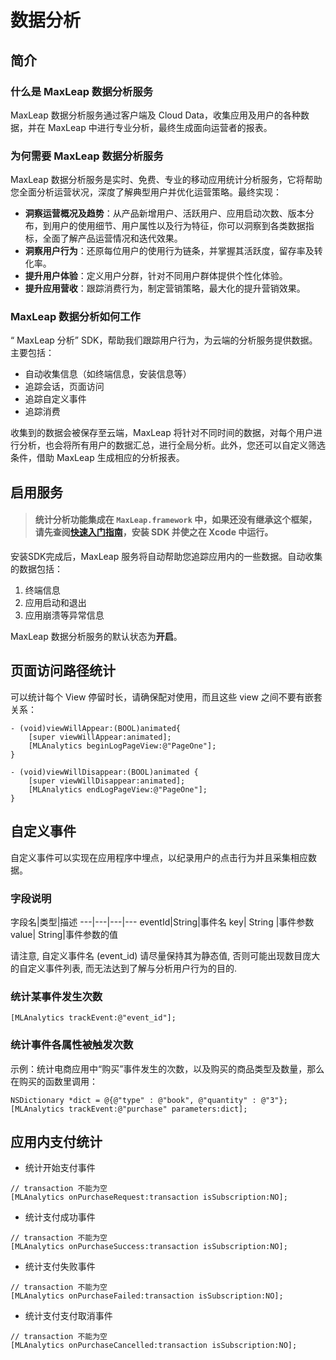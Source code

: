 
# 数据分析

## 简介
### 什么是 MaxLeap 数据分析服务
 MaxLeap 数据分析服务通过客户端及 Cloud Data，收集应用及用户的各种数据，并在 MaxLeap 中进行专业分析，最终生成面向运营者的报表。

### 为何需要 MaxLeap 数据分析服务
 MaxLeap 数据分析服务是实时、免费、专业的移动应用统计分析服务，它将帮助您全面分析运营状况，深度了解典型用户并优化运营策略。最终实现：

* **洞察运营概况及趋势**：从产品新增用户、活跃用户、应用启动次数、版本分布，到用户的使用细节、用户属性以及行为特征，你可以洞察到各类数据指标，全面了解产品运营情况和迭代效果。
* **洞察用户行为**：还原每位用户的使用行为链条，并掌握其活跃度，留存率及转化率。
* **提升用户体验**：定义用户分群，针对不同用户群体提供个性化体验。
* **提升应用营收**：跟踪消费行为，制定营销策略，最大化的提升营销效果。


###  MaxLeap 数据分析如何工作
“ MaxLeap 分析” SDK，帮助我们跟踪用户行为，为云端的分析服务提供数据。主要包括：

*  自动收集信息（如终端信息，安装信息等）
*  追踪会话，页面访问
*  追踪自定义事件
*  追踪消费

收集到的数据会被保存至云端，MaxLeap 将针对不同时间的数据，对每个用户进行分析，也会将所有用户的数据汇总，进行全局分析。此外，您还可以自定义筛选条件，借助 MaxLeap  生成相应的分析报表。

## 启用服务

> #### 统计分析功能集成在 `MaxLeap.framework` 中，如果还没有继承这个框架，请先查阅[快速入门指南](ML_DOCS_LINK_PLACEHOLDER_SDK_QUICKSTART_IOS)，安装 SDK 并使之在 Xcode 中运行。

安装SDK完成后，MaxLeap 服务将自动帮助您追踪应用内的一些数据。自动收集的数据包括：

1.	终端信息
2.	应用启动和退出
3.	应用崩溃等异常信息

MaxLeap 数据分析服务的默认状态为**开启**。

## 页面访问路径统计

可以统计每个 View 停留时长，请确保配对使用，而且这些 view 之间不要有嵌套关系：

```objective_c
- (void)viewWillAppear:(BOOL)animated{
    [super viewWillAppear:animated];
    [MLAnalytics beginLogPageView:@"PageOne"];
}
 
- (void)viewWillDisappear:(BOOL)animated {
    [super viewWillDisappear:animated];
    [MLAnalytics endLogPageView:@"PageOne"];
}
```
 
## 自定义事件

自定义事件可以实现在应用程序中埋点，以纪录用户的点击行为并且采集相应数据。

### 字段说明

字段名|类型|描述
---|---|---|---
eventId|String|事件名
key| String |事件参数
value| String|事件参数的值

请注意, 自定义事件名 (event_id) 请尽量保持其为静态值, 否则可能出现数目庞大的自定义事件列表, 而无法达到了解与分析用户行为的目的.
 
### 统计某事件发生次数

```
[MLAnalytics trackEvent:@"event_id"];
```

### 统计事件各属性被触发次数

示例：统计电商应用中“购买”事件发生的次数，以及购买的商品类型及数量，那么在购买的函数里调用：

```objective_c
NSDictionary *dict = @{@"type" : @"book", @"quantity" : @"3"};
[MLAnalytics trackEvent:@"purchase" parameters:dict];
```

## 应用内支付统计

- 统计开始支付事件

```
// transaction 不能为空
[MLAnalytics onPurchaseRequest:transaction isSubscription:NO];
```

- 统计支付成功事件

```
// transaction 不能为空
[MLAnalytics onPurchaseSuccess:transaction isSubscription:NO];
```

- 统计支付失败事件

```
// transaction 不能为空
[MLAnalytics onPurchaseFailed:transaction isSubscription:NO];
```

- 统计支付支付取消事件

```
// transaction 不能为空
[MLAnalytics onPurchaseCancelled:transaction isSubscription:NO];
```

<!--
## 游戏统计

### 跟踪玩家充值

**【用途和用法】**

跟踪玩家充值现金而获得虚拟币的行为，充入的现金将反映至游戏收入中。

充值过程可以跟踪四个状态：1、发出有效的充值请求；2、确认某次充值请求已完成充值；3、充值失败；4、充值被用户取消。

您可在玩家发起充值请求时（例如玩家选择了某个充值包，进入支付流程那一刻）调用 `onChargeRequest`，并传入该笔交易的唯一订单ID和详细信息；在确认玩家支付成功时调用`onChargeSuccess`；在玩家支付失败时调用 `onChargeFailed`；在玩家取消支付时调用 `onChargeCancelled`。所有状态均需要传入订单ID。

**注意：**

1、orderID是标识交易的关键，每一次的充值请求都需要是不同的orderID，否则会被认为重复数据而丢弃，造成收入数据偏差的情况。

2、orderID由您自己构造和管理，可以使用类似 userID+时间戳+随机数 的方式来自己定义orderID，来保障其唯一性。

3、收入数据以调用了onChargeSuccess为准，Success调用时的orderID要与Request中orderID对应，才可追溯到交易内容，有效计量。 Request必须调用，且需要早于Success，否则可能影响收入数据的金额计数。


**【接口说明：（MLGAVirtualCurrency类）】**
 
```
//充值请求
+ (void)onChargeRequest:(SKPaymentTransaction *)transaction 
				   orderId:(NSString *)orderId
		   currencyAmount:(double)currencyAmount 
		     currencyType:(NSString *)currencyType
   virtualCurrencyAmount:(double)virtualCurrencyAmount
   				 paySource:(NSString *)paySource;

//充值成功
+ (void)onChargeSuccess:(SKPaymentTransaction *)transaction orderId:(NSString *)orderId;

// 充值失败
+ (void)onChargeFailed:(SKPaymentTransaction *)transaction orderId:(NSString *)orderId;

// 充值取消
+ (void)onChargeCancelled:(SKPaymentTransaction *)transaction orderId:(NSString *)orderId;
```

**参数说明：**

参数  |类型  |	描述
------------|------|-------
transaction | SKPaymentTransaction | 用来进行支付的对象，不能为空
orderId	  | NSString | 订单ID，最多64个字符。用于唯一标识一次交易。<br>*如果多次充值成功的orderID重复，将只算首次成功的数据，其他数据会认为重复数据丢弃。<br>\*如果Success调用时传入的orderID在之前Request没有对应orderID，则记录充值次数，但不会有收入金额体现。
currencyAmount | double | 现金金额或现金等价物的额度。
currencyType	| NSString | 请使用国际标准组织ISO 4217中规范的3位字母代码标记货币类型。点击查看参考 例：人民币CNY；美元USD；欧元EUR（如果您使用其他自定义等价物作为现金，亦可使用ISO 217中没有的3位字母组合传入货币类型，我们会在报表页面中提供汇率设定功能）
virtualCurrencyAmount | double | 虚拟币金额
paymentSource	| NSString | 支付的途径，最多16个字符。例如：“支付宝”“苹果官方”“XX支付SDK”

示例1：

玩家使用支付宝方式成功购买了“大号宝箱”（实际为100元人民币购入1000元宝的礼包），该笔操作的订单编号为account123-0923173248-11。可以如下调用：

```
//1）在向支付宝支付SDK发出请求时，同时调用：
[MLGAVirtualCurrencyonChargeRequst:transaction orderId:@"account123-0923173248-11" currencyAmount:100 currencyType@"CNY" virtualCurrencyAmount:1000 paymentType: @"Alipay"];

//2）订单account123-0923173248-11充值成功后调用：
[MLGAVirtualCurrency onChargeSuccess:transaction orderId:@"account123-0923173248-11"];
```

示例2：

在一款与91联运的游戏中，游戏使用了91的支付聚合SDK，玩家购买一个“钻石礼包1”（10个91豆购买60钻石），该笔操作的订单号为“7837331”。由于此类聚合SDK往往要求使用其自有的“代币”（91使用91豆，兑换人民币比例1：1）做充值依据，建议将“代币”折算为人民币后再调用统计：
 
```
//1）在向91支付SDK发出请求时，进行调用
[MLGAVirtualCurrency onChargeRequst:transaction orderId:@"7837331" iapId: @"钻石礼包1" currencyAmount:10 currencyType@”CNY” virtualCurrencyAmount:60 paymentType: @"91 SDK "];
//2）订单order001充值成功：
[MLGAVirtualCurrency onChargeSuccess:transaction orderId: @"7837331"];
```

**【用途和用法】**

- 游戏中除了可通过充值来获得虚拟币外，可能会在任务奖励、登录奖励、成就奖励等环节免费发放给玩家虚拟币，来培养他们使用虚拟币的习惯。开发者可通过此方法跟踪全部免费赠予虚拟币的数据。
- 在成功向玩家赠予虚拟币时调用onReward方法来传入相关数据。
- 只获得过赠予虚拟币的玩家不会被记为付费玩家。赠予的虚拟币会计入到所有的虚拟币产出中，也计入到留存虚拟币中。
【接口说明：（MLGAVirtualCurrency类）】
 

//赠予虚拟币
+ (void)onReward:(double)virtualCurrencyAmount reason:(NSString *)reason;
 

**参数说明：**

参数|类型|描述
---|----|----
virtualCurrencyAmount|double|虚拟币金额。
reason|NSString|赠送虚拟币原因/类型。格式：32个字符内的中文、空格、英文、数字。不要带有任何开发中的转义字符，如斜杠<br>**注意：最多支持100种不同原因。**

示例1：玩家在完成了新手引导后，成功获得了免费赠送的5个钻石：
 
```
[MLGAVirtualCurrency onReward:5 reason:@"新手奖励"];
```

示例2：玩家在游戏竞技场中排名较高，而获得了100消费券奖励：

```
[MLGAVirtualCurrency onReward:100reason:@"竞技场Top2"];
```

### 跟踪游戏消费点

**【用途和用法】**

- 跟踪游戏中全部使用到虚拟币的消费点，如购买虚拟道具、VIP服务、复活等
- 跟踪某物品或服务的耗尽
- 在任意消费点发生时尽快调用onPurchase，在某个道具/服务被用掉（消失）时尽快调用onUse
- 消费点特指有价值的虚拟币的消费过程，如果游戏中存在普通游戏金币可购买的虚拟物品，不建议在此处统计。

**【接口说明：（MLGAItem类）】**
 
```
//记录付费点
+ (void)onPurchase:(NSString *)item itemNumber:(int) number priceInVirtualCurrency:(double) price;
//消耗物品或服务等
+ (void) onUse:(NSString *)item itemNumber:(int)number;
```

**参数说明：**

参数|类型|描述
---|---|---
item|NSString|某个消费点的编号，最多32个字符。
number|int|消费数量
price|double|虚拟币单价

示例1：
玩家以25元宝/个的单价购买了两个类别号为“helmet1”的头盔，可以调用：

```
[MLGAItem onPurchase: @"helmet1" itemNumber:2 priceInVirtualCurrency:25];
```

其中一个头盔在战斗中由于损坏过度而消失。

```
[MLGAItem onUse: @"helmet1" itemNumber:1];
```

示例2：
玩家在某关卡中死亡，使用5个钻石进行复活。可调用：

```
[MLGAItem onPurchase: @"revival" itemNumber:1 priceInVirtualCurrency:5];
```

### 任务、关卡或副本

**【用途和用法】**

- 跟踪玩家任务/关卡/副本的情况。

**【接口说明：（MLGAMission类）】**


```
//接到任务
+ (void)onBegin:(NSString *)missionId;
//完成任务
+ (void)onCompleted:(NSString *)missionId;
//任务失败
+ (void)onFailed:(NSString *)missionId failedCause:(NSString *)cause;
```

**参数说明：**

参数|类型|是否必填|描述
missionId|NSString|必填|任务、关卡或副本的编号，最多32个字符。
cause|NSString|必填|失败原因，最多16个字符。共支持100种原因，此处可填写ID，别名可在报表编辑。

示例1：
玩家进入名称为“蓝色龙之领地”的关卡。可调用：

```
[MLGAMission onBegin:@"蓝色龙之领地"];
```

游戏进入了后台，如果再次进入游戏时，关卡可继续，可调用:

```
// 暂停 `蓝色龙之领地` 任务计时
[MLGAMission onPause:@"蓝色龙之领地"];

// 暂停对所有任务的计时
[MLGAMission pauseAll];
```

玩家重新进入游戏，如果关卡可继续，可调用：

```
// 继续对某个任务计时
[MLGAMission onResume:@"aMission"];

// 继续所有任务的计时
[MLGAMission resumeAll];
```

**说明：** 在应用触发 `UIApplicationWillResignActiveNotification` 消息时，SDK 会调用 `[MLGAMission pauseAll];` 暂停所有任务/关卡的计时。在应用触发 `UIApplicationDidBecomeActiveNotification` 消息时，SDK 会调用 `[MLGAMission resumeAll];` 恢复所有任务/关卡的计时。

玩家成功打过了关卡：

```
[MLGAMission onCompleted:@"蓝色龙之领地"];
```

示例2：
玩家接到了“主线任务5”后，又接受了某个主线任务“赚钱1”，之后他在赚钱任务1进行中因为觉得任务过难，放弃任务而失败。

```
[MLGAMission onBegin:@"主线任务5"];
[MLGAMission onBegin:@"赚钱1"];
[MLGAMission onFailed:@"赚钱1" failedCause:@"quit"];
```

-->